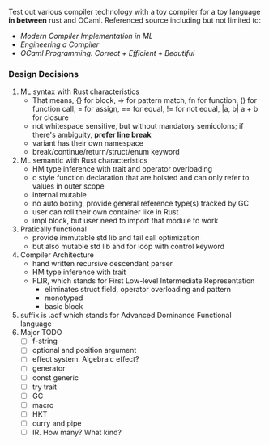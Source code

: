 Test out various compiler technology with a toy compiler for a toy language **in between** rust and OCaml. Referenced source including but not limited to:

- _Modern Compiler Implementation in ML_
- _Engineering a Compiler_
- _OCaml Programming: Correct + Efficient + Beautiful_

### Design Decisions

1. ML syntax with Rust characteristics
   - That means, {} for block, => for pattern match, fn for function, () for function call, = for assign, == for equal, != for not equal, |a, b| a + b for closure
   - not whitespace sensitive, but without mandatory semicolons; if there's ambiguity, **prefer line break**
   - variant has their own namespace
   - break/continue/return/struct/enum keyword
2. ML semantic with Rust characteristics
   - HM type inference with trait and operator overloading
   - c style function declaration that are hoisted and can only refer to values in outer scope
   - internal mutable
   - no auto boxing, provide general reference type(s) tracked by GC
   - user can roll their own container like in Rust
   - impl block, but user need to import that module to work
3. Pratically functional
   - provide immutable std lib and tail call optimization
   - but also mutable std lib and for loop with control keyword
4. Compiler Architecture
   - hand written recursive descendant parser
   - HM type inference with trait
   - FLIR, which stands for First Low-level Intermediate Representation
      - eliminates struct field, operator overloading and pattern
      - monotyped
      - basic block
5. suffix is .adf which stands for Advanced Dominance Functional language
6. Major TODO
   - [ ] f-string
   - [ ] optional and position argument
   - [ ] effect system. Algebraic effect?
   - [ ] generator
   - [ ] const generic
   - [ ] try trait
   - [ ] GC
   - [ ] macro
   - [ ] HKT
   - [ ] curry and pipe
   - [ ] IR. How many? What kind?
